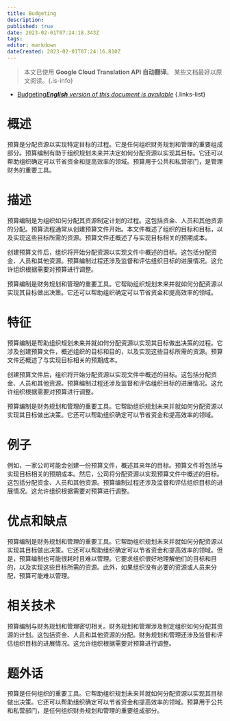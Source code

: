 ```yaml
---
title: Budgeting
description: 
published: true
date: 2023-02-01T07:24:18.343Z
tags: 
editor: markdown
dateCreated: 2023-02-01T07:24:16.810Z
---
```


> 本文已使用 **Google Cloud Translation API 自动翻译**。
某些文档最好以原文阅读。{.is-info}

- [Budgeting***English** version of this document is available*](/en/Knowledge-base/Dictionary/budgeting)
{.links-list}

# 概述
预算是分配资源以实现特定目标的过程。它是任何组织财务规划和管理的重要组成部分。预算编制有助于组织规划未来并决定如何分配资源以实现其目标。它还可以帮助组织确定可以节省资金和提高效率的领域。预算用于公共和私营部门，是管理财务的重要工具。

# 描述
预算编制是为组织如何分配其资源制定计划的过程。这包括资金、人员和其他资源的分配。预算流程通常从创建预算文件开始。本文件概述了组织的目标和目标，以及实现这些目标所需的资源。预算文件还概述了与实现目标相关的预期成本。

创建预算文件后，组织将开始分配资源以实现文件中概述的目标。这包括分配资金、人员和其他资源。预算编制过程还涉及监督和评估组织目标的进展情况。这允许组织根据需要对预算进行调整。

预算编制是财务规划和管理的重要工具。它帮助组织规划未来并就如何分配资源以实现其目标做出决策。它还可以帮助组织确定可以节省资金和提高效率的领域。

# 特征
预算编制是帮助组织规划未来并就如何分配资源以实现其目标做出决策的过程。它涉及创建预算文件，概述组织的目标和目的，以及实现这些目标所需的资源。预算文件还概述了与实现目标相关的预期成本。

创建预算文件后，组织将开始分配资源以实现文件中概述的目标。这包括分配资金、人员和其他资源。预算编制过程还涉及监督和评估组织目标的进展情况。这允许组织根据需要对预算进行调整。

预算编制是财务规划和管理的重要工具。它帮助组织规划未来并就如何分配资源以实现其目标做出决策。它还可以帮助组织确定可以节省资金和提高效率的领域。

# 例子
例如，一家公司可能会创建一份预算文件，概述其来年的目标。预算文件将包括与实现目标相关的预期成本。然后，公司将分配资源以实现预算文件中概述的目标。这包括分配资金、人员和其他资源。预算编制过程还涉及监督和评估组织目标的进展情况。这允许组织根据需要对预算进行调整。

# 优点和缺点
预算编制是财务规划和管理的重要工具。它帮助组织规划未来并就如何分配资源以实现其目标做出决策。它还可以帮助组织确定可以节省资金和提高效率的领域。但是，预算编制也可能很耗时且难以管理。它要求组织很好地理解他们的目标和目的，以及实现这些目标所需的资源。此外，如果组织没有必要的资源或人员来分配，预算可能难以管理。

# 相关技术
预算编制与财务规划和管理密切相关。财务规划和管理涉及制定组织如何分配其资源的计划。这包括资金、人员和其他资源的分配。财务规划和管理还涉及监督和评估组织目标的进展情况。这允许组织根据需要对预算进行调整。

# 题外话
预算是任何组织的重要工具。它帮助组织规划未来并就如何分配资源以实现其目标做出决策。它还可以帮助组织确定可以节省资金和提高效率的领域。预算用于公共和私营部门，是任何组织财务规划和管理的重要组成部分。